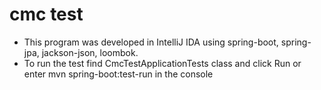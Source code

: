 # cmc test

+ This program was developed in IntelliJ IDA using spring-boot, spring-jpa, jackson-json, loombok.
+ To run the test find CmcTestApplicationTests class and click Run or enter mvn spring-boot:test-run in the console 
